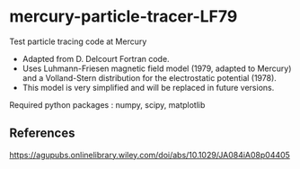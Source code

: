 # mercury-particle-tracer-LF79
Test particle tracing code at Mercury 
- Adapted from D. Delcourt Fortran code.
- Uses Luhmann-Friesen magnetic field model (1979, adapted to Mercury) and a Volland-Stern distribution for the electrostatic potential (1978).
- This model is very simplified and will be replaced in future versions.

Required python packages : numpy, scipy, matplotlib

## References 

https://agupubs.onlinelibrary.wiley.com/doi/abs/10.1029/JA084iA08p04405
